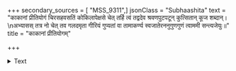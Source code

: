 +++
secondary_sources = [ "MSS_9311",]
jsonClass = "Subhaashita"
text = "काकानां प्रीतियोगं चिरसहवसतिं कोकिलापेक्षसे चेत् तर्हि त्वं तद्वदेव श्रवणपुटपटून् कुत्सितान् कूज शब्दान्।  \nअभ्यासस् तत्र नो चेत् तव गलदमृता गीरियं गुप्यतां वा तामाकर्ण्य स्वजातेरननुगुणगुणं त्वाममी सन्त्यजेयुः॥"
title = "काकानां प्रीतियोगम्"

+++

<details><summary>Text</summary>

काकानां प्रीतियोगं चिरसहवसतिं कोकिलापेक्षसे चेत् तर्हि त्वं तद्वदेव श्रवणपुटपटून् कुत्सितान् कूज शब्दान्।  
अभ्यासस् तत्र नो चेत् तव गलदमृता गीरियं गुप्यतां वा तामाकर्ण्य स्वजातेरननुगुणगुणं त्वाममी सन्त्यजेयुः॥
</details>
